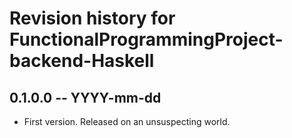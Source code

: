 # Revision history for FunctionalProgrammingProject-backend-Haskell

## 0.1.0.0 -- YYYY-mm-dd

* First version. Released on an unsuspecting world.
